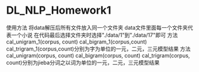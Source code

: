 # DL_NLP_Homework1
 使用方法 将data解压后所有文件放入同一个文件夹 data文件里面每一个文件夹代表一个小说 在代码最后选择文件夹时选择"./data/1"到"./data/17"即可
 方法cal_unigram_1(corpus, count)
     cal_bigram_1(corpus,count)
     cal_trigram_1(corpus,count)分别为字为单位的一元，二元，三元模型结果
方法 cal_unigram(corpus, count)
     cal_bigram(corpus, count)
     cal_trigram(corpus, count)分别为jieba分词之以词为单位的一元，二元，三元模型结果

